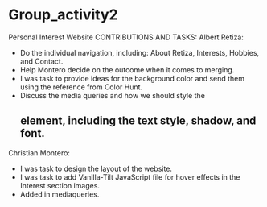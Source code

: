 # Group_activity2
Personal Interest Website
CONTRIBUTIONS AND TASKS:
Albert Retiza:

- Do the individual navigation, including: About Retiza, Interests, Hobbies, and Contact.
- Help Montero decide on the outcome when it comes to merging.
- I was task to provide ideas for the background color and send them using the reference from Color Hunt.
- Discuss the media queries and how we should style the <h2> element, including the text style, shadow, and font.
  
Christian Montero:

- I was task to design the layout of the website.
- I was task to add Vanilla-Tilt JavaScript file for hover effects in the Interest section images.
- Added in mediaqueries.